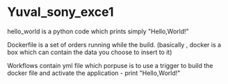 # Yuval_sony_exce1
hello_world is a python code which prints simply "Hello,World!"

Dockerfile is a set of orders running while the build.
(basically , docker is a box which can contain the data you choose to insert to it)

Workflows contain yml file which porpuse is to use a trigger to build the docker file and activate the application - print "Hello,World!"
